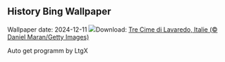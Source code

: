 ## History Bing Wallpaper
Wallpaper date: 2024-12-11
![](https://www.bing.com/th?id=OHR.DolomitesSky_FR-FR2183933361_UHD.jpg&w=1000)Download: [Tre Cime di Lavaredo, Italie (© Daniel Maran/Getty Images)](https://www.bing.com/th?id=OHR.DolomitesSky_FR-FR2183933361_UHD.jpg)

Auto get programm by LtgX
